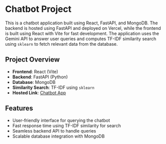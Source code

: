 # Chatbot Project

This is a chatbot application built using React, FastAPI, and MongoDB. The backend is hosted using FastAPI and deployed on Vercel, while the frontend is built using React with Vite for fast development. The application uses the Gemini API to answer user queries and computes TF-IDF similarity search using `sklearn` to fetch relevant data from the database.

## Project Overview

- **Frontend**: React (Vite)
- **Backend**: FastAPI (Python)
- **Database**: MongoDB
- **Similarity Search**: TF-IDF using `sklearn`
- **Hosted Link**: [Chatbot App](https://chatbot-yrmi.onrender.com/)

## Features

- User-friendly interface for querying the chatbot
- Fast response time using TF-IDF similarity for search
- Seamless backend API to handle queries
- Scalable database integration with MongoDB





